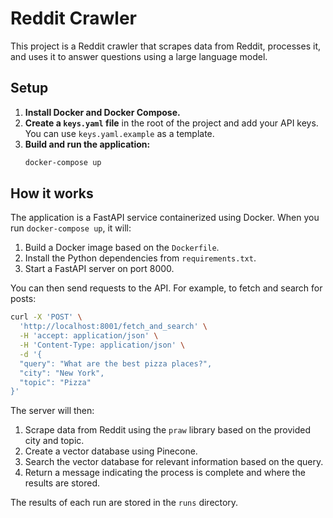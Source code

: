 # Reddit Crawler

This project is a Reddit crawler that scrapes data from Reddit, processes it, and uses it to answer questions using a large language model.

## Setup

1.  **Install Docker and Docker Compose.**
2.  **Create a `keys.yaml` file** in the root of the project and add your API keys. You can use `keys.yaml.example` as a template.
3.  **Build and run the application:**
    ```bash
    docker-compose up
    ```

## How it works

The application is a FastAPI service containerized using Docker. When you run `docker-compose up`, it will:

1.  Build a Docker image based on the `Dockerfile`.
2.  Install the Python dependencies from `requirements.txt`.
3.  Start a FastAPI server on port 8000.

You can then send requests to the API. For example, to fetch and search for posts:

```bash
curl -X 'POST' \
  'http://localhost:8001/fetch_and_search' \
  -H 'accept: application/json' \
  -H 'Content-Type: application/json' \
  -d '{
  "query": "What are the best pizza places?",
  "city": "New York",
  "topic": "Pizza"
}'
```

The server will then:

1.  Scrape data from Reddit using the `praw` library based on the provided city and topic.
2.  Create a vector database using Pinecone.
3.  Search the vector database for relevant information based on the query.
4.  Return a message indicating the process is complete and where the results are stored.

The results of each run are stored in the `runs` directory. 